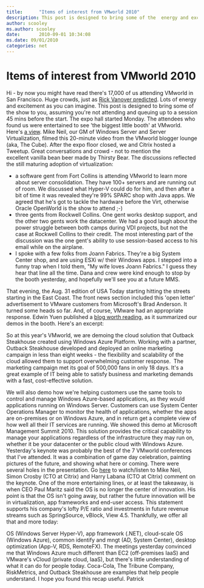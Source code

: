 ```yaml
---
title:      "Items of interest from VMworld 2010"
description: This post is designed to bring some of the  energy and excitement of the show to you.
author: scooley
ms.author: scooley
date:       2010-09-01 10:34:08
ms.date: 09/01/2010
categories: net
---
```

# Items of interest from VMworld 2010

Hi - by now you might have read there's 17,000 of us attending VMworld in San Francisco. Huge crowds, just as [Rick Vanover predicted](https://virtualizationreview.com/blogs/everyday-virtualization/2010/08/the-five-things-i-hate-about-vmworld.aspx "Rick Vanover blog post"). Lots of energy and excitement as you can imagine. This post is designed to bring some of the show to you, assuming you're not attending and queuing up to a session 45 mins before the start. The expo hall started Monday. The attendees who found us were entertained to see 'the biggest little booth' at VMworld. Here's [a view](http://twitpic.com/2k2g4m "MSFT booth at VMworld"). Mike Neil, our GM of Windows Server and Server Virtualization, filmed this 20-minute video from the VMworld blogger lounge (aka, The Cube). After the expo floor closed, we and Citrix hosted a Tweetup. Great conversations and crowd - not to mention the excellent vanilla bean beer made by Thirsty Bear. The discussions reflected the still maturing adoption of virtualization: 

  * a software gent from Fort Collins is attending VMworld to learn more about server consolidation. They have 100+ servers and are running out of room. We discussed what Hyper-V could do for him, and then after a bit of time it was revealed they're 99% SPARC shop with Java apps. We agreed that he's got to tackle the hardware before the Virt, otherwise Oracle OpenWorld is the show to attend ;-)
  * three gents from Rockwell Collins. One gent works desktop support, and the other two gents work the datacenter. We had a good laugh about the power struggle between both camps during VDI projects, but not the case at Rockwell Collins to their credit. The most interesting part of the discussion was the one gent's ability to use session-based access to his email while on the airplane. 
  * I spoke with a few folks from Joann Fabrics. They're a big System Center shop, and are using ESXi w/ their Windows apps. I stepped into a funny trap when I told them, "My wife loves Joann Fabrics." I guess they hear that line all the time. Dana and crew were kind enough to stop by the booth yesterday, and hopefully we'll see you at a future MMS.

That evening, the Aug. 31 edition of USA Today starting hitting the streets starting in the East Coast. The front news section included this 'open letter' advertisement to VMware customers from Microsoft's Brad Anderson. It turned some heads so far. And, of course, VMware had an appropriate response. Edwin Yuen published a [blog worth reading](/archive/blogs/), as it summarized our demos in the booth. Here's an excerpt:  

So at this year's VMworld, we are demoing the cloud solution that Outback Steakhouse created using Windows Azure Platform. Working with a partner, Outback Steakhouse developed and deployed an online marketing campaign in less than eight weeks - the flexibility and scalability of the cloud allowed them to support overwhelming customer response.  The marketing campaign met its goal of 500,000 fans in only 18 days. It's a great example of IT being able to satisfy business and marketing demands with a fast, cost-effective solution. 

We will also demo how we're helping customers use the same tools to control and manage Windows Azure-based applications, as they would applications running on Windows Server. Customers can use System Center Operations Manager to monitor the health of applications, whether the apps are on-premises or on Windows Azure, and in return get a complete view of how well all their IT services are running. We showed this demo at Microsoft Management Summit 2010. This solution provides the critical capability to manage your applications regardless of the infrastructure they may run on, whether it be your datacenter or the public cloud with Windows Azure. Yesterday's keynote was probably the best of the 7 VMworld conferences that I've attended. It was a combination of game day celebration, painting pictures of the future, and showing what here or coming. There were several holes in the presentation. Go [here](/archive/blogs/stbnewsbytes/microsoft-and-citrix-respond-to-vmwares-opening-keynote-at-vmworld-2010 "video") to watch/listen to Mike Neil, Simon Crosby (CTO at Citrix) and Harry Labana (CTO at Citrix) comment on the keynote. One of the more entertaining lines, or at least the takeaway, is when CEO Paul Maritz said the OS is no longer the center of innovation. His point is that the OS isn't going away, but rather the future innovation will be in virtualization, app frameworks and end-user access. This statement supports his company's lofty P/E ratio and investments in future revenue streams such as SpringSource, vBlock, View 4.5. Thankfully, we offer all that and more today:

OS (Windows Server Hyper-V), app framework (.NET), cloud-scale OS (Windows Azure), common identify and mngt (AD, System Center), desktop optimization (App-V, RDS, RemoteFX). The meetings yesterday convinced me that Windows Azure much different than EC2 (off-premises IaaS) and VMware's vCloud (private cloud, IaaS), but there's little understanding of what it can do for people today. Coca-Cola, The Tribune Company, RiskMetrics, and Outback Steakhouse are examples that help people understand. I hope you found this recap useful. Patrick  
